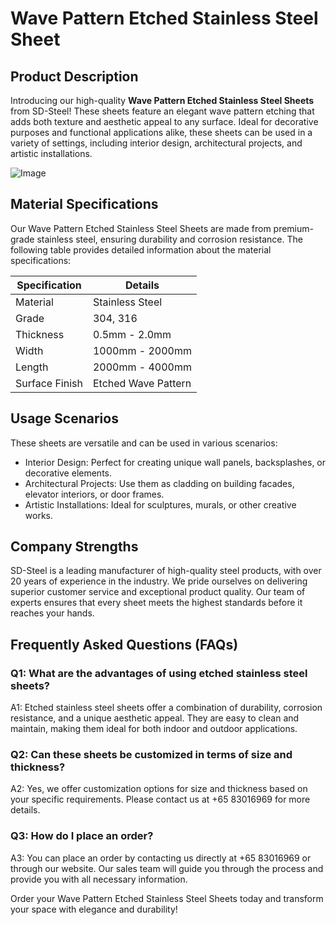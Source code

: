 # Wave Pattern Etched Stainless Steel Sheet

## Product Description

Introducing our high-quality **Wave Pattern Etched Stainless Steel Sheets** from SD-Steel! These sheets feature an elegant wave pattern etching that adds both texture and aesthetic appeal to any surface. Ideal for decorative purposes and functional applications alike, these sheets can be used in a variety of settings, including interior design, architectural projects, and artistic installations.

![Image](https://github.com/user-attachments/assets/2567258e-e124-4816-932d-1809bd27ef0b)

## Material Specifications

Our Wave Pattern Etched Stainless Steel Sheets are made from premium-grade stainless steel, ensuring durability and corrosion resistance. The following table provides detailed information about the material specifications:

| Specification         | Details                            |
|-----------------------|------------------------------------|
| Material              | Stainless Steel                    |
| Grade                 | 304, 316                           |
| Thickness             | 0.5mm - 2.0mm                      |
| Width                 | 1000mm - 2000mm                    |
| Length                | 2000mm - 4000mm                    |
| Surface Finish        | Etched Wave Pattern                |

## Usage Scenarios

These sheets are versatile and can be used in various scenarios:
- Interior Design: Perfect for creating unique wall panels, backsplashes, or decorative elements.
- Architectural Projects: Use them as cladding on building facades, elevator interiors, or door frames.
- Artistic Installations: Ideal for sculptures, murals, or other creative works.

## Company Strengths

SD-Steel is a leading manufacturer of high-quality steel products, with over 20 years of experience in the industry. We pride ourselves on delivering superior customer service and exceptional product quality. Our team of experts ensures that every sheet meets the highest standards before it reaches your hands.

## Frequently Asked Questions (FAQs)

### Q1: What are the advantages of using etched stainless steel sheets?
A1: Etched stainless steel sheets offer a combination of durability, corrosion resistance, and a unique aesthetic appeal. They are easy to clean and maintain, making them ideal for both indoor and outdoor applications.

### Q2: Can these sheets be customized in terms of size and thickness?
A2: Yes, we offer customization options for size and thickness based on your specific requirements. Please contact us at +65 83016969 for more details.

### Q3: How do I place an order?
A3: You can place an order by contacting us directly at +65 83016969 or through our website. Our sales team will guide you through the process and provide you with all necessary information.

Order your Wave Pattern Etched Stainless Steel Sheets today and transform your space with elegance and durability!